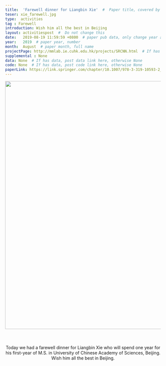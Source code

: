 ```yaml
---
title:  'Farewell dinner for Liangbin Xie'  #  Paper title, covered by ''
teser: xie_farewell.jpg
type:  activities
tag : Farewell
introduction: Wish him all the best in Beijing
layout: activitiespost  #  Do not change this
date:   2019-08-19 11:59:59 +0800  # paper pub data, only change year and month according to this format
year:   2019  # paper year, number
month:  August  # paper month, full name
projectPage: http://mmlab.ie.cuhk.edu.hk/projects/SRCNN.html  # If has project page, link here, otherwise None
supplemental : None
data: None  # If has data, post data link here, otherwise None
code: None  # If has data, post code link here, otherwise None
paperLink: https://link.springer.com/chapter/10.1007/978-3-319-10593-2_13  # post paper pdf link here
---
```


<center><img src="http://xpixel.group/images/activities/xie_farewell.jpg" width = "800" height = "auto"/></center>

&nbsp;
&nbsp;
<center>
<p style="font-size:20px;width:100%;text-align:left" >

Today we had a farewell dinner for Liangbin Xie who will spend one year for his first-year of M.S. in University of Chinese Academy of Sciences, Beijing. Wish him all the best in Beijing.

</p>
</center>
&nbsp;


